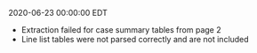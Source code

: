 2020-06-23 00:00:00 EDT


- Extraction failed for case summary tables from page 2
- Line list tables were not parsed correctly and are not included
